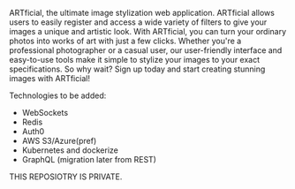 
ARTficial, the ultimate image stylization web application. ARTficial allows users to easily register and access a wide variety of filters to give your images a unique and artistic look. With ARTficial, you can turn your ordinary photos into works of art with just a few clicks. Whether you're a professional photographer or a casual user, our user-friendly interface and easy-to-use tools make it simple to stylize your images to your exact specifications. So why wait? Sign up today and start creating stunning images with ARTficial!

Technologies to be added:
- WebSockets
- Redis
- Auth0
- AWS S3/Azure(pref)
- Kubernetes and dockerize
- GraphQL (migration later from REST)

THIS REPOSIOTRY IS PRIVATE.

